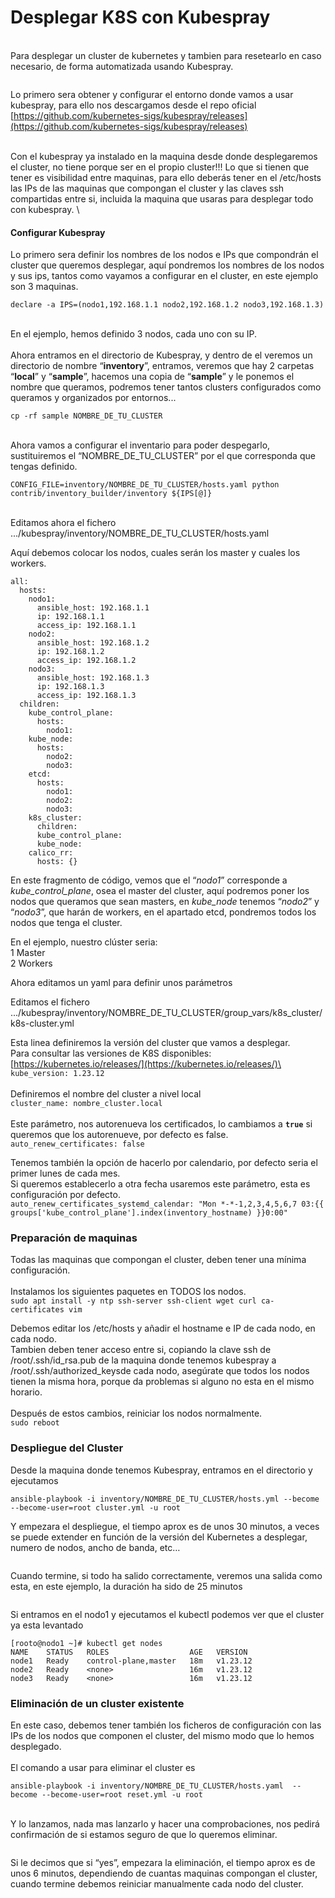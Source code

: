 # Desplegar K8S con Kubespray

\
Para desplegar un cluster de kubernetes y tambien para resetearlo en caso necesario, de forma automatizada usando Kubespray.

<figure><img src="../.gitbook/assets/image (1) (2).png" alt=""><figcaption></figcaption></figure>

Lo primero sera obtener y configurar el entorno donde vamos a usar kubespray, para ello nos descargamos desde el repo oficial [https://github.com/kubernetes-sigs/kubespray/releases](https://github.com/kubernetes-sigs/kubespray/releases)

\
Con el kubespray ya instalado en la maquina desde donde desplegaremos el cluster, no tiene porque ser en el propio cluster!!! Lo que si tienen que tener es visibilidad entre maquinas, para ello deberás tener en el /etc/hosts las IPs de las maquinas que compongan el cluster y las claves ssh compartidas entre si, incluida la maquina que usaras para desplegar todo con kubespray. \


#### Configurar Kubespray

Lo primero sera definir los nombres de los nodos e IPs que compondrán el cluster que queremos desplegar, aquí pondremos los nombres de los nodos y sus ips, tantos como vayamos a configurar en el cluster, en este ejemplo son 3 maquinas.

```
declare -a IPS=(nodo1,192.168.1.1 nodo2,192.168.1.2 nodo3,192.168.1.3)
```

\
En el ejemplo, hemos definido 3 nodos, cada uno con su IP.\
\
Ahora entramos en el directorio de Kubespray, y dentro de el veremos un directorio de nombre “**inventory**”, entramos, veremos que hay 2 carpetas “**local**” y “**sample**”, hacemos una copia de “**sample**” y le ponemos el nombre que queramos, podremos tener tantos clusters configurados como queramos y organizados por entornos...&#x20;

```
cp -rf sample NOMBRE_DE_TU_CLUSTER
```

\
Ahora vamos a configurar el inventario para poder despegarlo, sustituiremos el “NOMBRE\_DE\_TU\_CLUSTER” por el que corresponda que tengas definido.

```
CONFIG_FILE=inventory/NOMBRE_DE_TU_CLUSTER/hosts.yaml python contrib/inventory_builder/inventory ${IPS[@]}
```

\
Editamos ahora el fichero .../kubespray/inventory/NOMBRE\_DE\_TU\_CLUSTER/hosts.yaml

Aquí debemos colocar los nodos, cuales serán los master y cuales los workers.

```
all:
  hosts:
    nodo1:
      ansible_host: 192.168.1.1
      ip: 192.168.1.1
      access_ip: 192.168.1.1
    nodo2:
      ansible_host: 192.168.1.2
      ip: 192.168.1.2
      access_ip: 192.168.1.2
    nodo3:
      ansible_host: 192.168.1.3
      ip: 192.168.1.3
      access_ip: 192.168.1.3
  children:
    kube_control_plane:
      hosts:
        nodo1:
    kube_node:
      hosts:
        nodo2:
        nodo3:
    etcd:
      hosts:
        nodo1:
        nodo2:
        nodo3:
    k8s_cluster:
      children:
      kube_control_plane:
      kube_node:
    calico_rr:
      hosts: {}
```

En este fragmento de código, vemos que el “_nodo1_” corresponde a _kube\_control\_plane_, osea el master del cluster, aquí podremos poner los nodos que queramos que sean masters, en _kube\_node_ tenemos “_nodo2_” y “_nodo3_”, que harán de workers, en el apartado etcd, pondremos todos los nodos que tenga el cluster.

En el ejemplo, nuestro clúster seria:\
1 Master\
2 Workers

Ahora editamos un yaml para definir unos parámetros

Editamos el fichero .../kubespray/inventory/NOMBRE\_DE\_TU\_CLUSTER/group\_vars/k8s\_cluster/k8s-cluster.yml

Esta linea definiremos la versión del cluster que vamos a desplegar.\
Para consultar las versiones de K8S disponibles: [https://kubernetes.io/releases/](https://kubernetes.io/releases/)\
`kube_version: 1.23.12`\
\
Definiremos el nombre del cluster a nivel local\
`cluster_name: nombre_cluster.local`\
\
Este parámetro, nos autorenueva los certificados, lo cambiamos a **`true`** si queremos que los autorenueve, por defecto es false.\
`auto_renew_certificates: false`

Tenemos también la opción de hacerlo por calendario, por defecto seria el primer lunes de cada mes.\
Si queremos establecerlo a otra fecha usaremos este parámetro, esta es configuración por defecto.\
`auto_renew_certificates_systemd_calendar: "Mon *-*-1,2,3,4,5,6,7 03:{{ groups['kube_control_plane'].index(inventory_hostname) }}0:00"`

### &#x20;Preparación de maquinas

Todas las maquinas que compongan el cluster, deben tener una mínima configuración.\
\
Instalamos los siguientes paquetes en TODOS los nodos.\
`sudo apt install -y ntp ssh-server ssh-client wget curl ca-certificates vim`

Debemos editar los /etc/hosts y añadir el hostname e IP de cada nodo, en cada nodo.\
Tambien deben tener acceso entre si, copiando la clave ssh de /root/.ssh/id\_rsa.pub de la maquina donde tenemos kubespray a /root/.ssh/authorized\_keysde cada nodo, asegúrate que todos los nodos tienen la misma hora, porque da problemas si alguno no esta en el mismo horario.\
\
Después de estos cambios, reiniciar los nodos normalmente.\
`sudo reboot`

### &#x20;Despliegue del Cluster

Desde la maquina donde tenemos Kubespray, entramos en el directorio y ejecutamos

```
ansible-playbook -i inventory/NOMBRE_DE_TU_CLUSTER/hosts.yml --become --become-user=root cluster.yml -u root
```

Y empezara el despliegue, el tiempo aprox es de unos 30 minutos, a veces se puede extender en función de la versión del Kubernetes a desplegar, numero de nodos, ancho de banda, etc…

<figure><img src="../.gitbook/assets/image (5).png" alt=""><figcaption></figcaption></figure>

Cuando termine, si todo ha salido correctamente, veremos una salida como esta, en este ejemplo, la duración ha sido de 25 minutos

<figure><img src="../.gitbook/assets/image (4).png" alt=""><figcaption></figcaption></figure>

Si entramos en el nodo1 y ejecutamos el kubectl podemos ver que el cluster ya esta levantado

```
[rooto@nodo1 ~]# kubectl get nodes
NAME    STATUS   ROLES                  AGE   VERSION
node1   Ready    control-plane,master   18m   v1.23.12
node2   Ready    <none>                 16m   v1.23.12
node3   Ready    <none>                 16m   v1.23.12
```

### &#x20;Eliminación de un cluster existente

En este caso, debemos tener también los ficheros de configuración con las IPs de los nodos que componen el cluster, del mismo modo que lo hemos desplegado.\
\
El comando a usar para eliminar el cluster es

```
ansible-playbook -i inventory/NOMBRE_DE_TU_CLUSTER/hosts.yaml  --become --become-user=root reset.yml -u root
```

\
Y lo lanzamos, nada mas lanzarlo y hacer una comprobaciones, nos pedirá confirmación de si estamos seguro de que lo queremos eliminar.

<figure><img src="../.gitbook/assets/image (7).png" alt=""><figcaption></figcaption></figure>

Si le decimos que si “yes”, empezara la eliminación, el tiempo aprox es de unos 6 minutos, dependiendo de cuantas maquinas compongan el cluster, cuando termine debemos reiniciar manualmente cada nodo del cluster.

<figure><img src="../.gitbook/assets/image (8).png" alt=""><figcaption></figcaption></figure>
